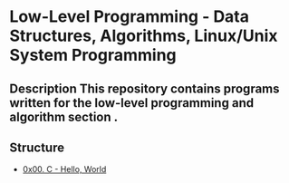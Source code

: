 # Low-Level Programming - Data Structures, Algorithms, Linux/Unix System Programming

## Description This repository contains programs written for the low-level programming and algorithm section .

## Structure
* [0x00. C - Hello, World](./0x00-hello_world)